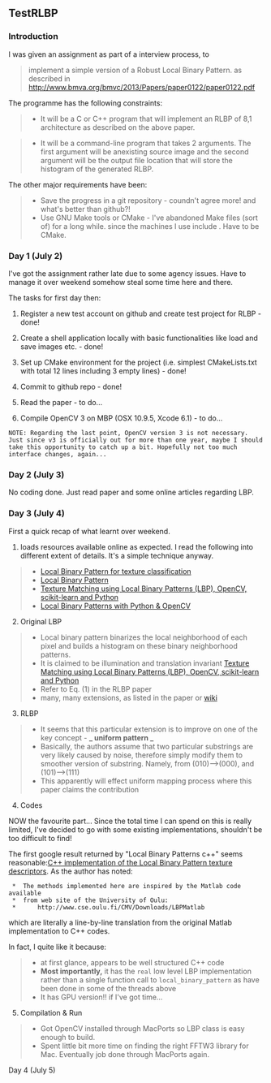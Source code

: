 ## TestRLBP

### Introduction
I was given an assignment as part of a interview process, to 
> implement a simple version of a Robust Local Binary Pattern. 
> as described in http://www.bmva.org/bmvc/2013/Papers/paper0122/paper0122.pdf

The programme has the following constraints:
>- It will be a C or C++ program that will implement an RLBP of 8,1 architecture as described on the above paper.

>- It will be a command-line program that takes 2 arguments. The first argument will be anexisting source image and the second argument will be the output file location that will store the histogram of the generated RLBP.

The other major requirements have been:
>- Save the progress in a git repository - coundn't agree more! and what's better than github?!
>- Use GNU Make tools or CMake - I've abandoned Make files (sort of) for a long while. since the machines I use include . Have to be CMake.



### Day 1 (July 2)
I've got the assignment rather late due to some agency issues. Have to manage it over weekend somehow steal some time here and there.

The tasks for first day then:

1) Register a new test account on github and create test project for RLBP - done!

2) Create a shell application locally with basic functionalities like load and save images etc. - done!

3) Set up CMake environment for the project (i.e. simplest CMakeLists.txt with total 12 lines including 3 empty lines) - done!

4) Commit to github repo - done!

5) Read the paper - to do...

6) Compile OpenCV 3 on MBP (OSX 10.9.5, Xcode 6.1) - to do...

```
NOTE: Regarding the last point, OpenCV version 3 is not necessary. Just since v3 is officially out for more than one year, maybe I should take this opportunity to catch up a bit. Hopefully not too much interface changes, again...
```

### Day 2 (July 3)
No coding done. Just read paper and some online articles regarding LBP.

### Day 3 (July 4)
First a quick recap of what learnt over weekend.

1. loads resources available online as expected. I read the following into different extent of details. It's a simple technique anyway.

>- [Local Binary Pattern for texture classification](http://scikit-image.org/docs/dev/auto_examples/plot_local_binary_pattern.html)
>- [Local Binary Pattern](http://pi-virtualworld.blogspot.co.uk/2014/01/local-binary-pattern.html)
>- [Texture Matching using Local Binary Patterns (LBP), OpenCV, scikit-learn and Python](http://hanzratech.in/2015/05/30/local-binary-patterns.html)
>- [Local Binary Patterns with Python & OpenCV](http://www.pyimagesearch.com/2015/12/07/local-binary-patterns-with-python-opencv/)

2. Original LBP
>- Local binary pattern binarizes the local neighborhood of each pixel and builds a histogram on these binary neighborhood patterns.
>- It is claimed to be illumination and translation invariant [Texture Matching using Local Binary Patterns (LBP), OpenCV, scikit-learn and Python](http://hanzratech.in/2015/05/30/local-binary-patterns.html)
>- Refer to Eq. (1) in the RLBP paper
>- many, many extensions, as listed in the paper or [wiki](https://en.wikipedia.org/wiki/Local_binary_patterns#cite_note-5)

3. RLBP
> - It seems that this particular extension is to improve on one of the key concept - **_ uniform pattern _**
> - Basically, the authors assume that two particular substrings are very likely caused by noise, therefore simply modify them to smoother version of substring. Namely, from (010)-->(000), and (101)-->(111)
> - This apparently will effect uniform mapping process where this paper claims the contribution

4. Codes

NOW the favourite part... Since the total time I can spend on this is really limited, I've decided to go with some existing implementations, shouldn't be too difficult to find!

The first google result returned by "Local Binary Patterns c++" seems reasonable:[C++ implementation of the Local Binary Pattern texture descriptors](https://github.com/nourani/LBP). As the author has noted: 
```
 *  The methods implemented here are inspired by the Matlab code available
 *  from web site of the University of Oulu:
 *  	http://www.cse.oulu.fi/CMV/Downloads/LBPMatlab
```

which are literally a line-by-line translation from the original Matlab implementation to C++ codes.

In fact, I quite like it because:
> - at first glance, appears to be well structured C++ code
> - **Most importantly,** it has the `real` low level LBP implementation rather than a single function call to `local_binary_pattern` as have been done in some of the threads above
> - It has GPU version!! if I've got time...

5. Compilation & Run
> - Got OpenCV installed through MacPorts so LBP class is easy enough to build. 
> - Spent little bit more time on finding the right FFTW3 library for Mac. Eventually job done through MacPorts again.

Day 4 (July 5)






